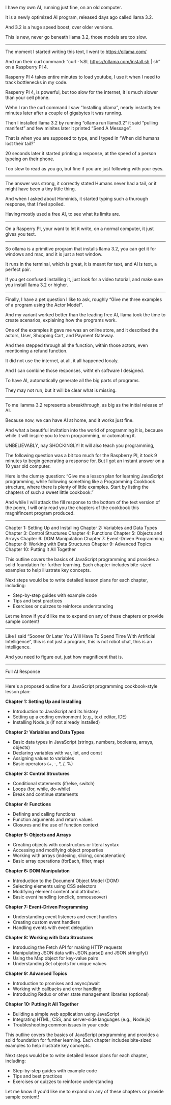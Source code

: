 I have my own AI, running just fine,
on an old computer.

It is a newly optimized AI program,
released days ago called llama 3.2.

And 3.2 is a huge speed boost,
over older versions.

This is new,
never go beneath llama 3.2, those models are too slow.

---

The moment I started writing this text,
I went to https://ollama.com/

And ran their curl command:
“curl -fsSL https://ollama.com/install.sh | sh” on a Raspberry PI 4.

Rasperry PI 4 takes entire minutes to load youtube,
I use it when I need to track bottlenecks in my code.

Rasperry PI 4, is powerful, but too slow for the internet,
it is much slower than your cell phone.

Wehn I ran the curl command I saw “Installing ollama”,
nearly instantly ten minutes later after a couple of gigabytes it was running.

Then I installed llama 3.2 by running “ollama run llama3.2”
it said “pulling manifest” and few minites later it printed “Send A Message”.

That is when you are supposed to type,
and I typed in “When did humans lost their tail?”

20 seconds later it started printing a response,
at the speed of a person typeing on their phone.

Too slow to read as you go,
but fine if you are just following with your eyes.

---

The answer was strong, it correctly stated Humans never had a tail,
or it might have been a tiny little thing.

And when I asked about Hominids,
it started typing such a thurough response, that I feel spoiled.

Having mostly used a free AI,
to see what its limits are.

---

On a Rasperry PI, your want to let it write,
on a normal computer, it just gives you text.

---

So ollama is a primitive program that installs llama 3.2,
you can get it for windows and mac, and it is just a text window.

It runs in the terminal,
which is great, it is meant for text, and AI is text, a perfect pair.

If you get confused installing it,
just look for a video tutorial, and make sure you install llama 3.2 or higher.

---

Finally, I have a pet question I like to ask,
roughly “Give me three examples of a program using the Actor Model”.

And my variant worked better than the leading free AI,
llama took the time to create scenarios, explaining how the programs work.

One of the examples it gave me was an online store,
and it described the actors, User, Shopping Cart, and Payment Gateway.

And then stepped through all the function,
within those actors, even mentioning a refund function.

It did not use the internet, at all,
it all happened localy.

And I can combine those responses,
witht eh software I designed.

To have AI,
automatically generate all the big parts of programs.

They may not run,
but it will be clear what is missing.

---

To me llamma 3.2 represents a breakthrough,
as big as the initial release of AI.

Because now, we can have AI at home,
and it works just fine.

And what a beautiful invitation into the world of programming it is,
because while it will inspire you to learn programming, or automating it.

UNBELIEVABLY, nay SHOCKINGLY!
It will also teach you programming,

The following question was a bit too much for the Raspberry PI, it took 9 minutes to begin generating a response for. But I got an instant answer on a 10 year old computer.

Here is the clumsy question: “Give me a lesson plan for learning JavaScript programming, while following something like a Programming Cookbook structure, where there is plenty of little examples. Start by listing the chapters of such a sweet little cookbook.”

And while I will attack the fill response to the bottom of the text version of the poem,
I will only read you the chapters of the cookbook this magnifincent program produced.

---

Chapter 1: Setting Up and Installing
Chapter 2: Variables and Data Types
Chapter 3: Control Structures
Chapter 4: Functions
Chapter 5: Objects and Arrays
Chapter 6: DOM Manipulation
Chapter 7: Event-Driven Programming
Chapter 8: Working with Data Structures
Chapter 9: Advanced Topics
Chapter 10: Putting it All Together

This outline covers the basics of JavaScript programming and provides a
solid foundation for further learning. Each chapter includes bite-sized
examples to help illustrate key concepts.

Next steps would be to write detailed lesson plans for each chapter,
including:

* Step-by-step guides with example code
* Tips and best practices
* Exercises or quizzes to reinforce understanding

Let me know if you'd like me to expand on any of these chapters or
provide sample content!


---

Like I said “Sooner Or Later You Will Have To Spend Time With Artificial Intelligence”,
this is not just a program, this is not robot chat, this is an intelligence.

And you need to figure out,
just how magnificent that is.


---

Full AI Response

---

Here's a proposed outline for a JavaScript programming cookbook-style
lesson plan:

**Chapter 1: Setting Up and Installing**

* Introduction to JavaScript and its history
* Setting up a coding environment (e.g., text editor, IDE)
* Installing Node.js (if not already installed)

**Chapter 2: Variables and Data Types**

* Basic data types in JavaScript (strings, numbers, booleans, arrays,
objects)
* Declaring variables with var, let, and const
* Assigning values to variables
* Basic operators (+, -, \*, /, %)

**Chapter 3: Control Structures**

* Conditional statements (if/else, switch)
* Loops (for, while, do-while)
* Break and continue statements

**Chapter 4: Functions**

* Defining and calling functions
* Function arguments and return values
* Closures and the use of function context

**Chapter 5: Objects and Arrays**

* Creating objects with constructors or literal syntax
* Accessing and modifying object properties
* Working with arrays (indexing, slicing, concatenation)
* Basic array operations (forEach, filter, map)

**Chapter 6: DOM Manipulation**

* Introduction to the Document Object Model (DOM)
* Selecting elements using CSS selectors
* Modifying element content and attributes
* Basic event handling (onclick, onmouseover)

**Chapter 7: Event-Driven Programming**

* Understanding event listeners and event handlers
* Creating custom event handlers
* Handling events with event delegation

**Chapter 8: Working with Data Structures**

* Introducing the Fetch API for making HTTP requests
* Manipulating JSON data with JSON.parse() and JSON.stringify()
* Using the Map object for key-value pairs
* Understanding Set objects for unique values

**Chapter 9: Advanced Topics**

* Introduction to promises and async/await
* Working with callbacks and error handling
* Introducing Redux or other state management libraries (optional)

**Chapter 10: Putting it All Together**

* Building a simple web application using JavaScript
* Integrating HTML, CSS, and server-side languages (e.g., Node.js)
* Troubleshooting common issues in your code

This outline covers the basics of JavaScript programming and provides a
solid foundation for further learning. Each chapter includes bite-sized
examples to help illustrate key concepts.

Next steps would be to write detailed lesson plans for each chapter,
including:

* Step-by-step guides with example code
* Tips and best practices
* Exercises or quizzes to reinforce understanding

Let me know if you'd like me to expand on any of these chapters or
provide sample content!
